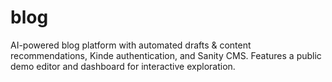 # blog

AI-powered blog platform with automated drafts & content recommendations, Kinde authentication, and Sanity CMS. Features a public demo editor and dashboard for interactive exploration.
